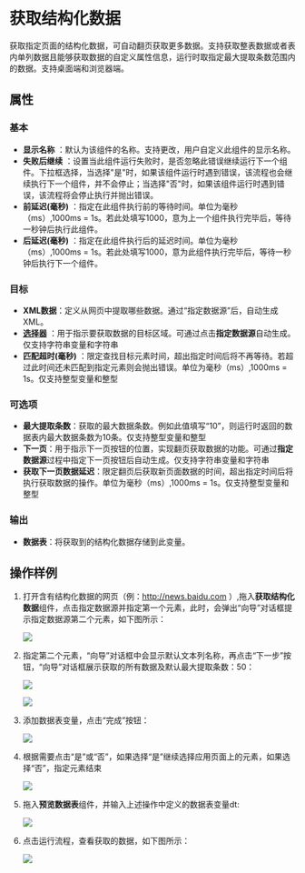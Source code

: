 # 获取结构化数据

获取指定页面的结构化数据，可自动翻页获取更多数据。支持获取整表数据或者表内单列数据且能够获取数据的自定义属性信息，运行时取指定最大提取条数范围内的数据。支持桌面端和浏览器端。

## 属性

### 基本

- **显示名称** ：默认为该组件的名称。支持更改，用户自定义此组件的显示名称。
- **失败后继续** ：设置当此组件运行失败时，是否忽略此错误继续运行下一个组件。下拉框选择，当选择"是"时，如果该组件运行时遇到错误，该流程也会继续执行下一个组件，并不会停止；当选择"否"时，如果该组件运行时遇到错误，该流程将会停止执行并抛出错误。
- **前延迟(毫秒)** ：指定在此组件执行前的等待时间。单位为毫秒（ms）,1000ms = 1s。若此处填写1000，意为上一个组件执行完毕后，等待一秒钟后执行此组件。
- **后延迟(毫秒)** ：指定在此组件执行后的延迟时间。单位为毫秒（ms）,1000ms = 1s。若此处填写1000，意为此组件执行完毕后，等待一秒钟后执行下一个组件。

### 目标

- **XML数据**：定义从网页中提取哪些数据。通过“指定数据源”后，自动生成XML。
- **[选择器](../Appendix/Selector.md?_v=v2020.4)** ：用于指示要获取数据的目标区域。可通过点击**指定数据源**自动生成。仅支持字符串变量和字符串
- **匹配超时(毫秒)** ：限定查找目标元素时间，超出指定时间后将不再等待。若超过此时间还未匹配到指定元素则会抛出错误。单位为毫秒（ms）,1000ms = 1s。仅支持整型变量和整型

### 可选项

- **最大提取条数**：获取的最大数据条数。例如此值填写“10”，则运行时返回的数据表内最大数据条数为10条。仅支持整型变量和整型
- **下一页**：用于指示下一页按钮的位置，实现翻页获取数据的功能。可通过**指定数据源**过程中指定下一页按钮后自动生成。仅支持字符串变量和字符串
- **获取下一页数据延迟**：限定翻页后获取新页面数据的时间，超出指定时间后将执行获取数据的操作。单位为毫秒（ms）,1000ms = 1s。仅支持整型变量和整型

### 输出

- **数据表**：将获取到的结构化数据存储到此变量。

## 操作样例

1. 打开含有结构化数据的网页（例：http://news.baidu.com ）,拖入**获取结构化数据**组件，点击指定数据源并指定第一个元素，此时，会弹出“向导”对话框提示指定数据源第二个元素，如下图所示：

    ![](https://docimages.blob.core.chinacloudapi.cn/images/Activities/extractStructureData-1.png)

2. 指定第二个元素，“向导”对话框中会显示默认文本列名称，再点击“下一步”按钮，“向导”对话框展示获取的所有数据及默认最大提取条数：50：

    ![](https://docimages.blob.core.chinacloudapi.cn/images/Activities/extractStructureData-2.png)

    ![](https://docimages.blob.core.chinacloudapi.cn/images/Activities/extractStructureData-3.png)

3. 添加数据表变量，点击“完成”按钮：

    ![](https://docimages.blob.core.chinacloudapi.cn/images/Activities/extractStructureData-4.png)

4. 根据需要点击“是”或“否”，如果选择“是”继续选择应用页面上的元素，如果选择“否”，指定元素结束

    ![](https://docimages.blob.core.chinacloudapi.cn/images/Activities/extractStructureData-5.png)

5. 拖入**预览数据表**组件，并输入上述操作中定义的数据表变量dt:

    ![](https://docimages.blob.core.chinacloudapi.cn/images/Activities/extractStructureData-6.png)

6. 点击运行流程，查看获取的数据，如下图所示：

    ![](https://docimages.blob.core.chinacloudapi.cn/images/Activities/extractStructureData-7.png)
